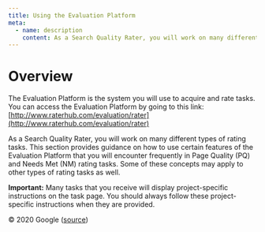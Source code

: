 ```yaml
---
title: Using the Evaluation Platform
meta:
  - name: description
    content: As a Search Quality Rater, you will work on many different types of rating tasks. This section provides guidance on how to use certain features of the Evaluation Platform that you will encounter frequently in Page Quality (PQ) and Needs Met (NM) rating tasks.
---
```


# Overview

The Evaluation Platform is the system you will use to acquire and rate tasks. You can access the Evaluation Platform by going to this link: [http://www.raterhub.com/evaluation/rater](http://www.raterhub.com/evaluation/rater)

As a Search Quality Rater, you will work on many different types of rating tasks. This section provides guidance on how to use certain features of the Evaluation Platform that you will encounter frequently in Page Quality (PQ) and Needs Met (NM) rating tasks. Some of these concepts may apply to other types of rating tasks as well.

**Important:** Many tasks that you receive will display project-specific instructions on the task page. You should always follow these project-specific instructions when they are provided.

<div class="source">
© 2020 Google (<a href="https://static.googleusercontent.com/media/guidelines.raterhub.com///searchqualityevaluatorguidelines.pdf">source</a>)
</div>

